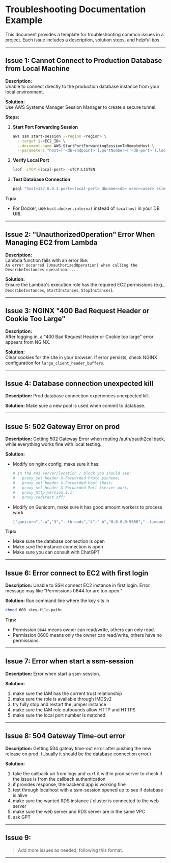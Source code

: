 # Troubleshooting Documentation Example

This document provides a template for troubleshooting common issues in a project. Each issue includes a description, solution steps, and helpful tips.

---

## Issue 1: Cannot Connect to Production Database from Local Machine

**Description:**  
Unable to connect directly to the production database instance from your local environment.

**Solution:**  
Use AWS Systems Manager Session Manager to create a secure tunnel.

**Steps:**
1. **Start Port Forwarding Session**
    ```sh
    aws ssm start-session --region <region> \
      --target i-<EC2_ID> \
      --document-name AWS-StartPortForwardingSessionToRemoteHost \
      --parameters "host=['<db-endpoint>'],portNumber=['<db-port>'],localPortNumber=['<local-port>']"
    ```
2. **Verify Local Port**
    ```sh
    lsof -iTCP:<local-port> -sTCP:LISTEN
    ```
3. **Test Database Connection**
    ```sh
    psql "host=127.0.0.1 port=<local-port> dbname=<db> user=<user> sslmode=require"
    ```

**Tips:**  
- For Docker, use `host.docker.internal` instead of `localhost` in your DB URI.

---

## Issue 2: "UnauthorizedOperation" Error When Managing EC2 from Lambda

**Description:**  
Lambda function fails with an error like:  
`An error occurred (UnauthorizedOperation) when calling the DescribeInstances operation: ...`

**Solution:**  
Ensure the Lambda's execution role has the required EC2 permissions (e.g., `DescribeInstances`, `StartInstances`, `StopInstances`).

---

## Issue 3: NGINX "400 Bad Request Header or Cookie Too Large"

**Description:**  
After logging in, a "400 Bad Request Header or Cookie too large" error appears from NGINX.

**Solution:**  
Clear cookies for the site in your browser. If error persists, check NGINX configuration for `large_client_header_buffers`.

---

## Issue 4: Database connection unexpected kill

**Description:**
Prod database connection experiences unexpected kill.

**Solution:**
Make sure a new pool is used when commit to database.

---

## Issue 5: 502 Gateway Error on prod

**Description:**
Getting 502 Gateway Error when routing /auth/oauth2callback, while everything works fine with local testing.

**Solution:**
- Modify on nginx config, make sure it has:
    ```sh
    # In the 443 server/location / block you should see:
    #   proxy_set_header X-Forwarded-Proto $scheme;
    #   proxy_set_header X-Forwarded-Host $host;
    #   proxy_set_header X-Forwarded-Port $server_port;
    #   proxy_http_version 1.1;
    #   proxy_redirect off;
    ```
- Modify on Gunicorn, make sure it has good amount workers to process work
    ```Dockerfile
    ["gunicorn","-w","3","--threads","4","-b","0.0.0.0:5000","--timeout","90","--graceful-timeout","30","--forwarded-allow-ips=*","run:app"]
    ```

**Tips:**
- Make sure the database connection is open
- Make sure the instance connection is open
- Make sure you can consult with ChatGPT

---

## Issue 6: Error connect to EC2 with first login

**Description:**
Unable to SSH connect EC2 instance in first login. Error message may like "Permissions 0644 for <access-key> are too open."

**Solution:**
Run command line where the key sits in
```sh
chmod 600 <key-file-path>
```

**Tips:**
- Permission `0644` means owner can read/write, others can only read.
- Permission 0600 means only the owner can read/write, others have no permissions.

---

## Issue 7: Error when start a ssm-session

**Description:**
Error when start a ssm-session.

**Solution:**
1. make sure the IAM has the corrent trust relationship
2. make sure the role is available through IMDSv2
3. try fully stop and restart the jumper instance
4. make sure the IAM role outbounds allow HTTP and HTTPS
5. make sure the local port number is matched

---

## Issue 8: 504 Gateway Time-out error

**Description:**
Getting 504 gateay time-out error after pushing the new release on prod. (Usually it should be the database connection error.)

**Solution:**
1. take the callback uri from logs and `curl` it within prod server to check if the issue is from the callback authentication
2. if provides response, the backend app is working fine
3. test through localhost with a ssm-session opened up to see if database is alive
4. make sure the wanted RDS instance / cluster is connected to the web server
5. make sure the web server and RDS server are in the same VPC
6. ask GPT

---

## Issue 9: 

> Add more issues as needed, following this format.

---
